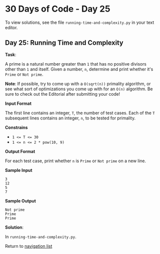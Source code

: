 # 30 Days of Code - Day 25

To view solutions, see the file `running-time-and-complexity.py` in your text editor.

## Day 25: Running Time and Complexity

**Task**:

A prime is a natural number greater than `1` that has no positive divisors other than `1` and itself. Given a number,
`n`, determine and print whether it's `Prime` or `Not prime`.

**Note**: If possible, try to come up with a `O(sqrt(n))` primality algorithm, or see what sort of optimizations you 
come up with for an `O(n)` algorithm. Be sure to check out the Editorial after submitting your code!

**Input Format**

The first line contains an integer, `T`, the number of test cases.
Each of the `T` subsequent lines contains an integer, `n`, to be tested for primality.

**Constrains**

* `1 <= T <= 30`
* `1 <= n <= 2 * pow(10, 9)`

**Output Format**

For each test case, print whether `n` is `Prime` or `Not prime` on a new line.

**Sample Input**

```
3
12
5
7
```

**Sample Output**

```
Not prime
Prime
Prime
```

**Solution**:

In `running-time-and-complexity.py`.

Return to [navigation list](/README.md "navigation list")